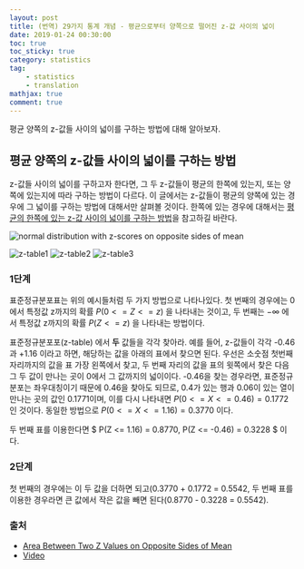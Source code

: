 ```yaml
---
layout: post
title: (번역) 29가지 통계 개념 - 평균으로부터 양쪽으로 떨어진 z-값 사이의 넓이
date: 2019-01-24 00:30:00
toc: true
toc_sticky: true
category: statistics
tag:
    - statistics
    - translation
mathjax: true
comment: true
---
```


평균 양쪽의 z-값들 사이의 넓이를 구하는 방법에 대해 알아보자.

## 평균 양쪽의 z-값들 사이의 넓이를 구하는 방법

z-값들 사이의 넓이를 구하고자 한다면, 그 두 z-값들이 평균의 한쪽에 있는지, 또는 양쪽에 있는지에 따라 구하는 방법이 다르다.
이 글에서는 z-값들이 평균의 양쪽에 있는 경우에 그 넓이를 구하는 방법에 대해서만 살펴볼 것이다.
한쪽에 있는 경우에 대해서는 [평균의 한쪽에 있는 z-값 사이의 넓이를 구하는 방법](https://www.statisticshowto.datasciencecentral.com/how-to-find-the-area-between-two-z-scores-on-one-side-of-the-mean/)을 참고하길 바란다.

![normal distribution with z-scores on opposite sides of mean](https://www.statisticshowto.datasciencecentral.com/wp-content/uploads/2009/08/normal-distribution-opposite-side-of-mean-300x123.png)

![z-table1](http://statcalculators.com/wp-content/uploads/2018/02/z-score-02.png)
![z-table2](https://www.dummies.com/wp-content/uploads/451654.image0.jpg)
![z-table3](https://www.dummies.com/wp-content/uploads/451655.image1.jpg)

### 1단계

표준정규분포표는 위의 예시들처럼 두 가지 방법으로 나타나있다.
첫 번째의 경우에는 0에서 특정값 z까지의 확률 $P(0 <= Z <= z)$ 을 나타내는 것이고,
두 번째는 $-\infty$ 에서 특정값 z까지의 확률 $P(Z <= z)$ 을 나타내는 방법이다.

표준정규분포포(z-table) 에서 **두** 값들을 각각 찾아라.
예를 들어, z-값들이 각각 -0.46 과 +1.16 이라고 하면, 해당하는 값을 아래의 표에서 찾으면 된다.
우선은 소숫점 첫번째 자리까지의 값을 표 가장 왼쪽에서 찾고, 두 번째 자리의 값을 표의 윗쪽에서 찾은 다음
그 두 값이 만나는 곳이 0에서 그 값까지의 넓이이다.
-0.46을 찾는 경우라면, 표준정규분포는 좌우대칭이기 때문에 0.46을 찾아도 되므로,
0.4가 있는 행과 0.06이 있는 열이 만나는 곳의 값인 0.1771이며,
이를 다시 나타내면 $P(0 <= X <= 0.46) = 0.1772$ 인 것이다.
동일한 방법으로 $P(0 <= X <= 1.16) = 0.3770$ 이다.

두 번째 표를 이용한다면 $ P(Z <= 1.16) = 0.8770, P(Z <= -0.46) = 0.3228 $ 이다.

### 2단계

첫 번째의 경우에는 이 두 값을 더하면 되고(0.3770 + 0.1772 = 0.5542,
두 번째 표를 이용한 경우라면 큰 값에서 작은 값을 빼면 된다(0.8770 - 0.3228 = 0.5542).

### 출처

* [Area Between Two Z Values on Opposite Sides of Mean](https://www.statisticshowto.datasciencecentral.com/area-between-two-z-values/)
* [Video](https://youtu.be/UukxPVdAzLo)
